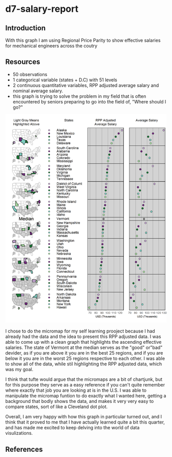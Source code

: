 d7-salary-report
================

Introduction
------------

With this graph I am using Regional Price Parity to show effective salaries for mechanical engineers across the coutry

Resources
---------

-   50 observations
-   1 categorical variable (states + D.C) with 51 levels
-   2 continuous quantitative variables, RPP adjusted average salary and nominal average salary.
-   this graph is trying to solve the problem in my field that is often encountered by seniors preparing to go into the field of, "Where should I go?"

<img src="../figures/d7-salary.png" width="672" />

I chose to do the micromap for my self learning prooject because I had already had the data and the idea to present this RPP adjusted data. I was able to come up with a clean graph that highlights the ascending effective salaries. The state of Vermont at the median serves as the "good" or"bad" devider, as if you are above it you are in the best 25 regions, and if you are below it you are in the worst 25 regions respective to each other. I was able to show all of the data, while stil highlighting the RPP adjusted data, which was my goal.

I think that tufte would argue that the micromaps are a bit of chartjunk, but for this purpose they serve as a easy reference if you can't quite remember where exactly that job you are looking at is in the U.S. I was able to manipulate the micromap funtion to do exactly what I wanted here, getting a background that bodly shows the data, and makes it very very easy to compare states, sort of like a Cleveland dot plot.

Overall, I am very happy with how this graph in particular turned out, and I think that it proved to me that I have actually learned quite a bit this quarter, and has made me excited to keep delving into the world of data visulizations.

References
----------
